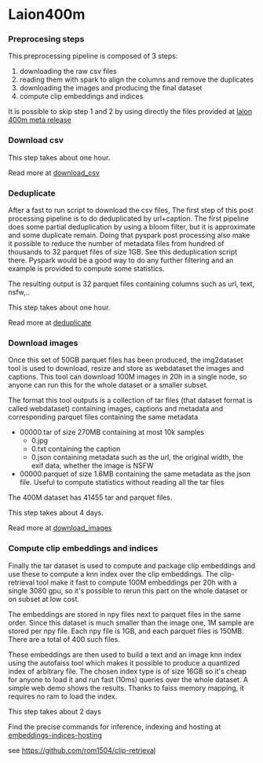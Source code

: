 # Laion400m


### Preprocesing steps

This preprocessing pipeline is composed of 3 steps:
1. downloading the raw csv files
2. reading them with spark to align the columns and remove the duplicates
3. downloading the images and producing the final dataset
4. compute clip embeddings and indices

It is possible to skip step 1 and 2 by using directly the files provided at [laion 400m meta release](https://the-eye.eu/public/AI/cah/laion400m-met-release/laion400m-meta/)

### Download csv

This step takes about one hour.

Read more at [download_csv](laion400m/download_csv)

### Deduplicate

After a fast to run script to download the csv files, The first step of this post processing pipeline is to do deduplicated by url+caption. The first pipeline does some partial deduplication by using a bloom filter, but it is approximate and some duplicate remain. Doing that pyspark post processing also make it possible to reduce the number of metadata files from hundred of thousands to 32 parquet files of size 1GB. See this deduplication script there. Pyspark would be a good way to do any further filtering and an example is provided to compute some statistics.

The resulting output is 32 parquet files containing columns such as url, text, nsfw,..

This step takes about one hour.

Read more at [deduplicate](deduplicate)

### Download images

Once this set of 50GB parquet files has been produced, the img2dataset tool is used to download, resize and store as webdataset the images and captions. This tool can download 100M images in 20h in a single node, so anyone can run this for the whole dataset or a smaller subset.

The format this tool outputs is a collection of tar files (that dataset format is called webdataset) containing images, captions and metadata and corresponding parquet files containing the same metadata

* 00000.tar of size 270MB containing at most 10k samples
  * 0.jpg
  * 0.txt containing the caption
  * 0.json containing metadata such as the url, the original width, the exif data, whether the image is NSFW
* 00000.parquet of size 1.6MB containing the same metadata as the json file. Useful to compute statistics without reading all the tar files

The 400M dataset has 41455 tar and parquet files.

This step takes about 4 days.

Read more at [download_images](download_images)

### Compute clip embeddings and indices

Finally the tar dataset is used to compute and package clip embeddings and use these to compute a knn index over the clip embeddings. The clip-retrieval tool make it fast to compute 100M embeddings per 20h with a single 3080 gpu, so it's possible to rerun this part on the whole dataset or on subset at low cost.

The embeddings are stored in npy files next to parquet files in the same order. Since this dataset is much smaller than the image one, 1M sample are stored per npy file. Each npy file is 1GB, and each parquet files is 150MB. There are a total of 400 such files.

These embeddings are then used to build a text and an image knn index using the autofaiss tool which makes it possible to produce a quantized index of arbitrary file. The chosen index type is of size 16GB so it's cheap for anyone to load it and run fast (10ms) queries over the whole dataset. A simple web demo shows the results. Thanks to faiss memory mapping, it requires no ram to load the index.

This step takes about 2 days

Find the precise commands for inference, indexing and hosting at [embeddings-indices-hosting](embeddings-indices-hosting)

see https://github.com/rom1504/clip-retrieval
